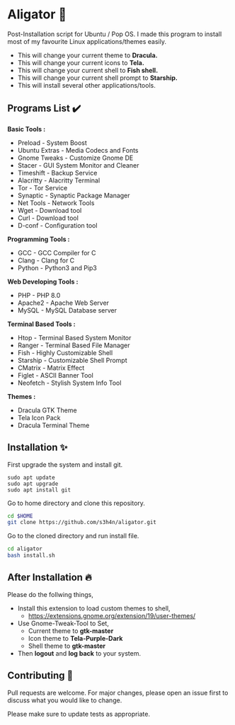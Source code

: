 # Aligator 🐊
Post-Installation script for Ubuntu / Pop OS. I made this program to install most of my favourite Linux applications/themes easily.

- This will change your current theme to **Dracula.**
- This will change your current icons to **Tela.**
- This will change your current shell to **Fish shell.**
- This will change your current shell prompt to **Starship.**
- This will install several other applications/tools.

## Programs List ✔️
**Basic Tools :**
  - Preload - System Boost
  - Ubuntu Extras - Media Codecs and Fonts
  - Gnome Tweaks - Customize Gnome DE
  - Stacer - GUI System Monitor and Cleaner
  - Timeshift - Backup Service
  - Alacritty - Alacritty Terminal
  - Tor - Tor Service
  - Synaptic - Synaptic Package Manager
  - Net Tools - Network Tools
  - Wget - Download tool
  - Curl - Download tool
  - D-conf - Configuration tool
 
 **Programming Tools :**
  - GCC - GCC Compiler for C
  - Clang - Clang for C
  - Python - Python3 and Pip3

**Web Developing Tools :**
  - PHP - PHP 8.0
  - Apache2 - Apache Web Server
  - MySQL - MySQL Database server

**Terminal Based Tools :**
  - Htop -  Terminal Based System Monitor
  - Ranger - Terminal Based File Manager
  - Fish - Highly Customizable Shell
  - Starship - Customizable Shell Prompt
  - CMatrix - Matrix Effect
  - Figlet - ASCII Banner Tool
  - Neofetch - Stylish System Info Tool    

**Themes :**
  - Dracula GTK Theme
  - Tela Icon Pack
  - Dracula Terminal Theme    


## Installation ✨

First upgrade the system and install git.
```git
sudo apt update
sudo apt upgrade
sudo apt install git
```
Go to home directory and clone this repository.
```bash
cd $HOME
git clone https://github.com/s3h4n/aligator.git
```

Go to the cloned directory and run install file.
```bash
cd aligator
bash install.sh
```

## After Installation 🔥

Please do the follwing things,
- Install this extension to load custom themes to shell,
  - https://extensions.gnome.org/extension/19/user-themes/
- Use Gnome-Tweak-Tool to Set, 
  - Current theme to **gtk-master**
  - Icon theme to **Tela-Purple-Dark**
  - Shell theme to **gtk-master**
- Then **logout** and **log back** to your system. 

## Contributing 🤝

Pull requests are welcome. For major changes, please open an issue first to discuss what you would like to change.

Please make sure to update tests as appropriate.

